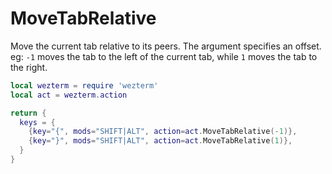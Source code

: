 # MoveTabRelative

Move the current tab relative to its peers.  The argument specifies an
offset. eg: `-1` moves the tab to the left of the current tab, while `1` moves
the tab to the right.

```lua
local wezterm = require 'wezterm'
local act = wezterm.action

return {
  keys = {
    {key="{", mods="SHIFT|ALT", action=act.MoveTabRelative(-1)},
    {key="}", mods="SHIFT|ALT", action=act.MoveTabRelative(1)},
  }
}
```


